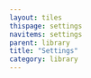 ```yaml
---
layout: tiles
thispage: settings
navitems: settings
parent: library
title: "Settings"
category: library
---
```

